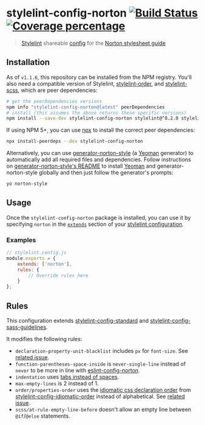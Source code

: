 # stylelint-config-norton [![Build Status][gitlab-ci-image]][gitlab-ci-url] [![Coverage percentage][gitlab-coverage-image]][gitlab-coverage-url]
> [Stylelint](https://github.com/stylelint/stylelint) shareable [config](https://github.com/stylelint/stylelint/blob/master/docs/user-guide/configuration.md) for the [Norton stylesheet guide](https://gitlab.com/wwnorton/style)


## Installation
As of `v1.1.6`, this repository can be installed from the NPM registry. You'll also need a compatible version of Stylelint, [stylelint-order](https://github.com/hudochenkov/stylelint-order), and [stylelint-scss](https://github.com/kristerkari/stylelint-scss), which are peer dependencies:
```bash
# get the peerDependencies versions
npm info "stylelint-config-norton@latest" peerDependencies
# install (this assumes the above returns these specific versions)
npm install --save-dev stylelint-config-norton stylelint@^8.2.0 stylelint-order@^0.8.0 stylelint-scss@^2.2.0
```

If using NPM 5+, you can use [npx](https://github.com/zkat/npx) to install the correct peer dependencies:
```bash
npx install-peerdeps --dev stylelint-config-norton
```

Alternatively, you can use [generator-norton-style](https://gitlab.com/wwnorton/style/generator-norton-style) (a [Yeoman](http://yeoman.io/) generator) to automatically add all required files and dependencies. Follow instructions on [generator-norton-style's README](https://gitlab.com/wwnorton/style/generator-norton-style/blob/master/README.md) to install [Yeoman](http://yeoman.io/) and generator-norton-style globally and then just follow the generator's prompts:

```bash
yo norton-style
```


## Usage
Once the `stylelint-config-norton` package is installed, you can use it by specifying `norton` in the [`extends`](https://github.com/stylelint/stylelint/blob/master/docs/user-guide/configuration.md#extends) section of your [stylelint configuration](https://github.com/stylelint/stylelint/blob/master/docs/user-guide/configuration.md).

### Examples
```js
// stylelint.config.js
module.exports = {
	extends: ['norton'],
	rules: {
		// Override rules here
	}
};
```


## Rules
This configuration extends [stylelint-config-standard](https://github.com/stylelint/stylelint-config-standard) and [stylelint-config-sass-guidelines](https://github.com/bjankord/stylelint-config-sass-guidelines).

It modifies the following rules:

* `declaration-property-unit-blacklist` includes `px` for `font-size`. See [related issue](https://gitlab.com/wwnorton/style/stylelint-config-norton/issues/1).
* `function-parentheses-space-inside` is `never-single-line` instead of `never` to be more in line with [eslint-config-norton](https://gitlab.com/wwnorton/style/eslint-config-norton).
* `indentation` uses [tabs instead of spaces](https://gitlab.com/wwnorton/style/guide/issues/1).
* `max-empty-lines` is 2 instead of 1.
* `order/properties-order` uses the [idiomatic css declaration order](https://github.com/necolas/idiomatic-css#declaration-order) from [stylelint-config-idiomatic-order](https://github.com/ream88/stylelint-config-idiomatic-order) instead of alphabetical. See [related issue](https://gitlab.com/wwnorton/style/stylelint-config-norton/issues/3).
* `scss/at-rule-empty-line-before` doesn't allow an empty line between `@if`/`@else` statements.


[gitlab-ci-image]: https://gitlab.com/wwnorton/style/stylelint-config-norton/badges/master/build.svg
[gitlab-ci-url]: https://gitlab.com/wwnorton/style/stylelint-config-norton/commits/master
[gitlab-coverage-image]: https://gitlab.com/wwnorton/style/stylelint-config-norton/badges/master/coverage.svg
[gitlab-coverage-url]: https://gitlab.com/wwnorton/style/stylelint-config-norton/pipelines
